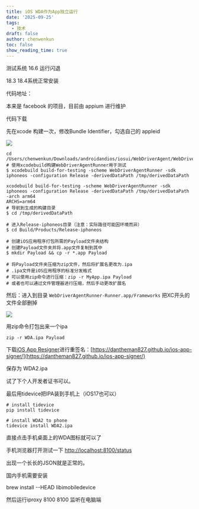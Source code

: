 ```yaml
---
title: iOS WDA作为App独立运行
date: '2025-09-25'
tags:
  - 技术
draft: false
author: chenwenkun
toc: false
show_reading_time: true
---
```

测试系统 16.6 运行闪退

18.3 18.4系统正常安装

代码地址：

本来是 facebook 的项目，目前由 appium 进行维护

代码下载

先在xcode 构建一次，修改Bundle Identifier，勾选自己的 appleid

![](https://prod-files-secure.s3.us-west-2.amazonaws.com/c205fb54-92b2-4987-8be3-972b67d27acc/cb756a73-27bc-4b0d-951a-858df3344b59/image.png?X-Amz-Algorithm=AWS4-HMAC-SHA256&X-Amz-Content-Sha256=UNSIGNED-PAYLOAD&X-Amz-Credential=ASIAZI2LB466R6XUDXQI%2F20251024%2Fus-west-2%2Fs3%2Faws4_request&X-Amz-Date=20251024T181621Z&X-Amz-Expires=3600&X-Amz-Security-Token=IQoJb3JpZ2luX2VjEKn%2F%2F%2F%2F%2F%2F%2F%2F%2F%2FwEaCXVzLXdlc3QtMiJGMEQCIEvRFwlq1dBieOfkwfin%2FnzM6VDxH%2F4UarJ8d4%2BXtd5XAiB8MqzmIZ132Zk9mKIIg2Bk025bBiZoT2gEN4t%2BA4zmGSr%2FAwhiEAAaDDYzNzQyMzE4MzgwNSIM%2BMn%2BBhwNs%2F5jMIBbKtwD%2FQU6uJGpx6mNqmDXH3thgutNH9%2Frjs%2FMwmwmMyy%2B%2FkiU%2FVoS4gNcDEZ4UnrSrMj2O3pBKccdBuCAsvGBFm7TwWf0TPqJVjnkwhPpc8Dvcgd%2Bn%2F4kDG14h1Ct95uZ82PXL7quNSXNq%2BSWhGTfv2XFQ2e1ONgB0pfe%2BYguz%2FSy5fkkp8Zq6l86ESV18Dbbt7%2BKiHX6zxofaA5usYxMgXvsKLa4oecWMg%2Fcan7n4tpq4w8oVXfc1ZDlRxxWSH8iKoKtMojZ6rgAV8pvJeC7wPcqwoS1C7cXVzOzjhD2JBzAfLbhLEqcxPv3jGwTNGfkiHZvZHQpcsVlzW1LmGu4wgPs%2Bvg%2B09MI0ovABVgt0xS0kL9EuyhU3JFeiFnz78rCnZSHvtslJ%2BlvMNpejWqX3Ys40YmuVkfHC%2BUx2bjmzLGPUchdDw%2Bf8U2K1xAlnR3pF6gDWMp%2FOxoYz6HD2K1bAAdBWcvIDm8GAcow5F%2FBqPAqIaRzpH%2Fd3SJpw8z4zDPKtrQKeCuGDLfLo0Ge7vq3%2Bopi1YQZUVZX0vf1ovHS806A%2BFn7XsywlUSbUlZ7oCVexX8z72DwzW4vU5FAgTn75zm1fw00uB1g2x%2BSaluN6MQx51Qu8IalXmckLke5xjIwquTuxwY6pgHtLAP7bDn9f63YW8J%2FuFE8%2BGJzcG9bUJ3Qi9t8Vm77c9Q8FCjGxwAD%2B6wabIZOXih%2B7Q1T%2FCYqUvsUjWxq8EC0Tz2h1KKp%2BT7tD79qXmhdpv1DdOlLT00BZtXDEXpjO%2F53xUkArbfvPANk9cb6%2FtdmDm2uZrsGkVzg7wWs8NBCLqXuTz8B5L6mCDb4%2BjhZtEKBKLc3jqw16QnV4JVKaFvLC6fAD9jP&X-Amz-Signature=500160961e1a9c7ac77e5cc9b263a223fc62d9a222e766f87fb4e5dd2de3d9a2&X-Amz-SignedHeaders=host&x-amz-checksum-mode=ENABLED&x-id=GetObject)

```shell
cd /Users/chenwenkun/Downloads/androidandios/iosui/WebDriverAgent/WebDriverAgent
# 使用xcodebuild构建WebDriverAgentRunner用于测试
$ xcodebuild build-for-testing -scheme WebDriverAgentRunner -sdk iphoneos -configuration Release -derivedDataPath /tmp/derivedDataPath

xcodebuild build-for-testing -scheme WebDriverAgentRunner -sdk iphoneos -configuration Release -derivedDataPath /tmp/derivedDataPath -arch arm64
ARCHS=arm64
# 导航到生成的构建目录
$ cd /tmp/derivedDataPath

# 进入Release-iphoneos目录（注意：实际路径可能因环境而异）
$ cd Build/Products/Release-iphoneos

# 创建iOS应用程序打包所需的Payload文件夹结构
# 创建Payload文件夹并将.app文件复制到其中
$ mkdir Payload && cp -r *.app Payload

# 将Payload文件夹压缩为zip文件，然后将扩展名更改为.ipa
# .ipa文件是iOS应用程序的标准分发格式
# 可以使用zip命令进行压缩：zip -r MyApp.ipa Payload
# 或者也可以通过文件管理器进行压缩，然后手动更改扩展名
```

然后：进入到目录 `WebDriverAgentRunner-Runner.app/Frameworks` 把XC开头的文件全部删掉

![](https://prod-files-secure.s3.us-west-2.amazonaws.com/c205fb54-92b2-4987-8be3-972b67d27acc/358b8d2b-1bfe-4fb9-beb5-83e1de5f201e/image.png?X-Amz-Algorithm=AWS4-HMAC-SHA256&X-Amz-Content-Sha256=UNSIGNED-PAYLOAD&X-Amz-Credential=ASIAZI2LB466R6XUDXQI%2F20251024%2Fus-west-2%2Fs3%2Faws4_request&X-Amz-Date=20251024T181621Z&X-Amz-Expires=3600&X-Amz-Security-Token=IQoJb3JpZ2luX2VjEKn%2F%2F%2F%2F%2F%2F%2F%2F%2F%2FwEaCXVzLXdlc3QtMiJGMEQCIEvRFwlq1dBieOfkwfin%2FnzM6VDxH%2F4UarJ8d4%2BXtd5XAiB8MqzmIZ132Zk9mKIIg2Bk025bBiZoT2gEN4t%2BA4zmGSr%2FAwhiEAAaDDYzNzQyMzE4MzgwNSIM%2BMn%2BBhwNs%2F5jMIBbKtwD%2FQU6uJGpx6mNqmDXH3thgutNH9%2Frjs%2FMwmwmMyy%2B%2FkiU%2FVoS4gNcDEZ4UnrSrMj2O3pBKccdBuCAsvGBFm7TwWf0TPqJVjnkwhPpc8Dvcgd%2Bn%2F4kDG14h1Ct95uZ82PXL7quNSXNq%2BSWhGTfv2XFQ2e1ONgB0pfe%2BYguz%2FSy5fkkp8Zq6l86ESV18Dbbt7%2BKiHX6zxofaA5usYxMgXvsKLa4oecWMg%2Fcan7n4tpq4w8oVXfc1ZDlRxxWSH8iKoKtMojZ6rgAV8pvJeC7wPcqwoS1C7cXVzOzjhD2JBzAfLbhLEqcxPv3jGwTNGfkiHZvZHQpcsVlzW1LmGu4wgPs%2Bvg%2B09MI0ovABVgt0xS0kL9EuyhU3JFeiFnz78rCnZSHvtslJ%2BlvMNpejWqX3Ys40YmuVkfHC%2BUx2bjmzLGPUchdDw%2Bf8U2K1xAlnR3pF6gDWMp%2FOxoYz6HD2K1bAAdBWcvIDm8GAcow5F%2FBqPAqIaRzpH%2Fd3SJpw8z4zDPKtrQKeCuGDLfLo0Ge7vq3%2Bopi1YQZUVZX0vf1ovHS806A%2BFn7XsywlUSbUlZ7oCVexX8z72DwzW4vU5FAgTn75zm1fw00uB1g2x%2BSaluN6MQx51Qu8IalXmckLke5xjIwquTuxwY6pgHtLAP7bDn9f63YW8J%2FuFE8%2BGJzcG9bUJ3Qi9t8Vm77c9Q8FCjGxwAD%2B6wabIZOXih%2B7Q1T%2FCYqUvsUjWxq8EC0Tz2h1KKp%2BT7tD79qXmhdpv1DdOlLT00BZtXDEXpjO%2F53xUkArbfvPANk9cb6%2FtdmDm2uZrsGkVzg7wWs8NBCLqXuTz8B5L6mCDb4%2BjhZtEKBKLc3jqw16QnV4JVKaFvLC6fAD9jP&X-Amz-Signature=6ca0770e42f69d41281807bed5435a5296945ff4b95dbff2cab4e1d2f54ea722&X-Amz-SignedHeaders=host&x-amz-checksum-mode=ENABLED&x-id=GetObject)

用zip命令打包出来一个ipa

```shell
zip -r WDA.ipa Payload
```

下载[iOS App Resigner](https://zhida.zhihu.com/search?content_id=237756070&content_type=Article&match_order=1&q=iOS%20App%20Resigner&zd_token=eyJhbGciOiJIUzI1NiIsInR5cCI6IkpXVCJ9.eyJpc3MiOiJ6aGlkYV9zZXJ2ZXIiLCJleHAiOjE3NDQzNTQ0ODAsInEiOiJpT1MgQXBwIFJlc2lnbmVyIiwiemhpZGFfc291cmNlIjoiZW50aXR5IiwiY29udGVudF9pZCI6MjM3NzU2MDcwLCJjb250ZW50X3R5cGUiOiJBcnRpY2xlIiwibWF0Y2hfb3JkZXIiOjEsInpkX3Rva2VuIjpudWxsfQ.XGwOKX0ujlvhojSuRT3SlA0sDFnQK-FxDJr60CX6YqU&zhida_source=entity)进行重签名：[https://dantheman827.github.io/ios-app-signer/](https://dantheman827.github.io/ios-app-signer/)

保存为 WDA2.ipa

试了下个人开发者证书可以。

最后用tidevice把IPA装到手机上（iOS17也可以）

```shell
# install tidevice
pip install tidevice

# install WDA2 to phone
tidevice install WDA2.ipa
```

直接点击手机桌面上的WDA图标就可以了

手机浏览器打开测试一下 [http://localhost:8100/status](http://localhost:8100/status)

出现一个长长的JSON就是正常的。

国内手机需要安装

brew install --HEAD libimobiledevice

然后运行iproxy 8100 8100 监听在电脑端
